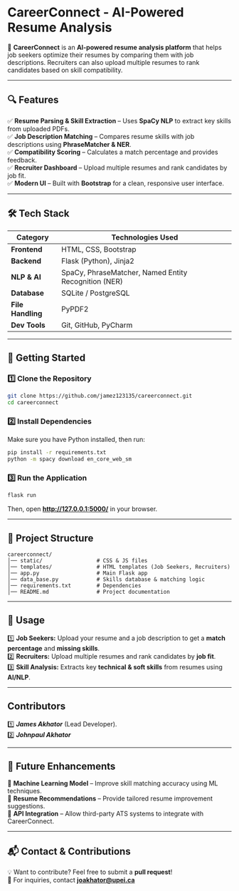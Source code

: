 # CareerConnect - AI-Powered Resume Analysis

🚀 **CareerConnect** is an **AI-powered resume analysis platform** that helps job seekers optimize their resumes by comparing them with job descriptions. Recruiters can also upload multiple resumes to rank candidates based on skill compatibility.

---

## 🔍 Features

✅ **Resume Parsing & Skill Extraction** – Uses **SpaCy NLP** to extract key skills from uploaded PDFs.  
✅ **Job Description Matching** – Compares resume skills with job descriptions using **PhraseMatcher & NER**.  
✅ **Compatibility Scoring** – Calculates a match percentage and provides feedback.  
✅ **Recruiter Dashboard** – Upload multiple resumes and rank candidates by job fit.  
✅ **Modern UI** – Built with **Bootstrap** for a clean, responsive user interface.  

---

## 🛠️ Tech Stack

| Category         | Technologies Used  |
|----------------|-------------------|
| **Frontend** | HTML, CSS, Bootstrap |
| **Backend** | Flask (Python), Jinja2 |
| **NLP & AI** | SpaCy, PhraseMatcher, Named Entity Recognition (NER) |
| **Database** | SQLite / PostgreSQL |
| **File Handling** | PyPDF2 |
| **Dev Tools** | Git, GitHub, PyCharm |

---

## 🚀 Getting Started

### 1️⃣ Clone the Repository
```sh
git clone https://github.com/jamez123135/careerconnect.git
cd careerconnect
```

### 2️⃣ Install Dependencies
Make sure you have Python installed, then run:
```sh
pip install -r requirements.txt
python -m spacy download en_core_web_sm
```

### 3️⃣ Run the Application
```sh
flask run
```
Then, open **http://127.0.0.1:5000/** in your browser.

---

## 📂 Project Structure
```
careerconnect/
│── static/                 # CSS & JS files  
│── templates/              # HTML templates (Job Seekers, Recruiters)  
│── app.py                  # Main Flask app  
│── data_base.py            # Skills database & matching logic  
│── requirements.txt        # Dependencies  
│── README.md               # Project documentation  
```

---

## 📝 Usage

1️⃣ **Job Seekers:** Upload your resume and a job description to get a **match percentage** and **missing skills**.  
2️⃣ **Recruiters:** Upload multiple resumes and rank candidates by **job fit**.  
3️⃣ **Skill Analysis:** Extracts key **technical & soft skills** from resumes using **AI/NLP**.  

---

## Contributors

1️⃣ ***James Akhator*** (Lead Developer).  
2️⃣ ***Johnpaul Akhator***    

---

## 🎯 Future Enhancements

🔹 **Machine Learning Model** – Improve skill matching accuracy using ML techniques.  
🔹 **Resume Recommendations** – Provide tailored resume improvement suggestions.  
🔹 **API Integration** – Allow third-party ATS systems to integrate with CareerConnect.  

---

## 📬 Contact & Contributions
💡 Want to contribute? Feel free to submit a **pull request**!  
📩 For inquiries, contact **joakhator@upei.ca**  
